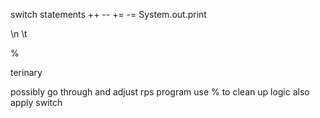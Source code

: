 switch statements
++ --
+= -=
System.out.print

\n \t

%

terinary

possibly go through and adjust rps program
  use % to clean up logic
  also apply switch
